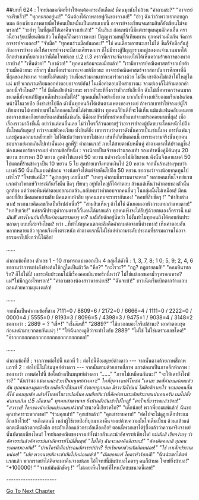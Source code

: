 ##บทที่ 624 : โจทย์เลขคณิตที่ทำให้คนต้องกระอักเลือด!
มีคนมุงนับไม่ถ้วน
"คำถามล่ะ?"
"อาจารย์จางรีบเร็ว!"
"ทุกคนรออยู่นะ!"
"ฉันต้องได้ภาพลายพู่กันของจางเย่!"
"ฮ่าๆ ฉันว่าถ้าพวกเราตอบถูกหมด ต้องเขียนภาพลายมือให้คนเป็นหมื่นเป็นแสนแบบนี้ อาจารย์จางเขียนจนสามสิบก็ยังเขียนไม่จบหรอก!"
"วะฮ่าๆ ในที่สุดก็ได้เอาคืนจางเย่แล้ว!"
"นั่นสินะ ก่อนหน้านี้มีแต่เขาขุดหลุมดักคนอื่น คราวนี้ฮวงจุ้ยเปลี่ยนทิศแล้ว ในที่สุดก็ถึงคราวของเขา ปัญญารวมหมู่ไร้เทียมทาน ทุกคนร่วมมือกัน จัดการอาจารย์จางเถอะ!"
"จับมือ"
"ทุกคนร่วมมือกันเถอะ!"
"ใช่ คนเดียวเอาชนะเขาไม่ได้ งั้นก็จับมือกันสู้กับอาจารย์จาง ต่อให้อาจารย์จางจะมีสามเศียรหกกร ก็ไม่มีทางสู้ปัญญารวมหมู่ของคนจำนวนมากได้ อีกอย่างเขาก็บอกเองว่านี่คือโจทย์เลข ป.2 ป.3 คราวนี้เราจะจัดจางเย่ให้ได้เห็นความร้ายกาจของพวกเราบ้าง!"
"เห็นด้วย!"
"เอาด้วย!"
"ทุกคนพร้อมจะลงมือแล้ว!"
"เรามีอาจารย์คณิตศาสตร์จากเป่ยต้าร่วมมือด้วยนะ กร๊ากๆ นั่นเพื่อนร่วมงานจางเย่เชียวนะ อาจารย์คณิตศาสตร์จากสถาบันการศึกษาที่ดีที่สุดของประเทศ จางเย่ไม่คิดแน่ๆ ว่าเพื่อนร่วมงานเขาจะมาร่วมวงด้วย ไม่งั้น เขาต้องไม่กล้าโม้ใหญ่โตแน่ มา! พวกเราเตรียมลอกคำตอบอาจารย์กัน! ในเมื่อคำตอบเปิดสาธารณะ จางเย่เองก็ไม่ห้ามลอกคำตอบนี่จริงไหม?"
"ใช่ มีเด็กเป่ยต้าด้วยนะ พวกหัวกะทิยิ่งกว่าหัวกะทิเสียอีก ฉันไม่เชื่อหรอกว่าคนมากขนาดนี้ยังจะแก้ปัญหาเด็กประถมไม่ได้!"
ทุกคนมั่นใจอย่างยิ่งยวด บวกกับที่จางเย่เรียกลมเรียกฝนก่อนหน้านี้ในเวยป๋อ ยิ่งขำเข้าไปอีก ดังนั้นทุกคนถึงได้เต้นตามเพลงของจางเย่ ถ้าพวกเขาทำให้จางเย่ผู้ไร้เทียมทานไม่เคยพ่ายแพ้ในโลกออนไลน์ได้พ่ายแพ้บ้าง ทุกคนก็ยินดีที่จะได้เห็น แม้แต่แฟนคลับเดนตายของจางเย่เองก็อยากเห็นผลลัพธ์นี้เช่นกัน นี่คือผลลัพธ์ที่เหล่าคนยั่วแหย่จางเย่รอคอยมากที่สุด!
เมื่อเรื่องราวมาถึงขั้นนี้ อย่าว่าแต่คนอื่นเลย ไม่ว่าใครก็ล้วนอยากรู้ว่าอาจารย์จางผู้บัดซบจะโดนหนักไปถึงขั้นไหนกันสุดๆ!
ทว่าจางเย่ยังคงเงียบ ทั้งยินดียิ่ง เขาทราบว่าดาราดังนั้นควรเป็นเช่นนี้เอง การที่แฟนๆ และผู้คนออกมาเหยียบย่ำ ไม่ได้แปลว่าพวกเขาไม่ชอบ เช่นที่เกิดขึ้นตอนนี้ เพราะความจริงนั้นทุกคนชอบจางเย่มากเกินไปเท่านั้นเอง ลูกพี่รู้!
คำถามแรก!
ภายใต้สายตานับหมื่นคู่ คำถามแรกได้ปรากฏขึ้น!
ห้องเลคเชอร์ของจางเย่ คำถามข้อที่หนึ่ง : จางน้อยเป็นเจ้าของร้านรองเท้า รองเท้าหนึ่งคู่มีต้นทุน 20 หยวน ขายราคา 30 หยวน ลูกค้าให้แบงค์ 50 หยวน แต่จางน้อยไม่มีเงินทอน ดังนั้นจึงเอาแบงค์ 50 ไปแตกที่ร้านข้างๆ เป็น 10 หยวน 5 ใบ สุดท้ายเขาจึงทอนเงินไป 20 หยวน จากนั้นร้านข้างๆพบว่าแบงค์ 50 นั้นเป็นแบงค์ปลอม จางน้อยจึงได้แต่จ่ายคืนไปอีก 50 หยวน ขอถามว่าจางน้อยขาดทุนไปเท่าไร?
"โจทย์แค่นี้?"
"ดูง่ายสุดๆ เลยนี่นา!"
"เหอๆ คำถามนี้ธรรมดาจะตาย"
หลายคนเห็นโจทย์แวบแรกต่างวิพากษ์วิจารณ์กันทั้งนั้น ขีดๆ เขียนๆ อยู่พักใหญ่ก็ได้คำตอบ ล้วนแต่เห็นว่าคำตอบของตัวนั้นถูกต้อง แต่ว่าพอพิมพ์คำตอบออกมาแล้ว..กลับพบว่าคำตอบจากคนอื่นๆ ในกลุ่มนั้นไม่เหมือน!
มีคนตอบยี่สิบ
มีคนตอบสามสิบ
มีคนตอบห้าสิบ
ทุกคนแทบจะรบรากันเอง!
"ตอบยี่สิบชัดๆ !"
"ห้าสิบต่างหาก! พวกนายคิดเลขกันเป็นรึเปล่าเนี่ย?"
"สามสิบเห็นๆ ถ้าไม่ใช่ ฉันยอมเอาหัวกระแทกกำแพงตาย!"
"หกสิบเว้ย!"
แค่ธรณีประตูคำถามแรกก็กั้นคนได้มากแล้ว ทุกคนเพิ่งจะได้รับรู้ด้วยตนเองก็คราวนี้ แม่*มันสิ! ตรงไหนกันที่เป็นคำถามธรรมดาๆ หา? แม่*มีกับดักอยู่นี่หว่า ไม่งั้นทำไมทุกคนถึงได้ตอบกันประหลาดๆ แบบนี้ล่ะจริงไหม?
ทว่า ..ที่ทำให้ทุกคนตกตะลึงคือคำถามต่อจากนี้ต่างหาก!
เห็นคำตอบอันหลากหลายแล้ว ทุกคนจึงเพิ่งตระหนัก คำถามแรกนี้ไม่ใช่แค่คำถามระดับประถมที่ธรรมดาจนไม่อาจธรรมดาไปยิ่งกว่านี้ได้อีก!


……


คำถามข้อที่สอง
ตัวเลข 1 - 10 สามารถแบ่งออกเป็น 4 กลุ่มได้ดังนี้ :
1, 3, 7, 8;
1 0;
5, 9;
2, 4, 6
ขอถามว่าการแบ่งดังข้างต้นใช้กฎใดเป็นตัววัด
"หือ?"
"อะไรวะ?"
"กฎ? กฎผายลมสิ!"
"คอมบินาทอริก? ก็ไม่ใช่นี่! เลขระดับประถมไม่มีเรื่องคอมบินาทอริกนี่หว่า? ไม่ใช่แบ่งเลขเอามั่วๆหรอกเหรอ? แม่*ไม่มีกฎอะไรหรอก!"
"คำถามของน้องสาวนายน่ะเซ่!"
"ฉันจะบ้า!"
ชาวเน็ตเริ่มเบิกตากว้างแถบถลนด้วยความงุนงงแล้ว!


……


จากนั้นเป็นคำถามข้อที่สาม
7111=0 / 8809=6 / 2172=0 / 6666=4 / 1111=0 / 2222=0 / 0000=4 / 5555=0 / 8193=3 / 8096=5 / 4398=3 / 9475=1 / 9038=4 / 3148=2
ขอถามว่า :
2889 = ?
"เชี่*!"
"เชี่*เอ๊ยเชี่*!"
“2889?”
"ใช้บวกลบอะไรรึเปล่านะ? เอาคำตอบชุดก่อนหน้ามาบวกลบกันแน่ๆ !"
"ให้ฉันลองดูซิว่าจะทำไงกับ 2889"
"ไม่ใช่ ไม่ใช่ผลรวมเลขโดด!"
"อ๊ากกกกกกกกกกกกกกกกกกกกกกกกกก!"


……


คำถามข้อที่สี่ :
จากภาพต่อไปนี้
แถวที่ 1 : ต่อไปนี้คือมนุษย์ต่างดาว --- จากนั้นตามด้วยภาพสี่ภาพ
แถวที่ 2 : ต่อไปนี้ไม่ใช่มนุษย์ต่างดาว --- จากนั้นตามด้วยภาพสี่ภาพ
แถวต่อมาเป็นภาพอีกห้าภาพ : ขอถามว่า ภาพต่อไปนี้ ข้อใดบ้างเป็นมนุษย์ต่างดาว
“……”
"ภาพไม่เหมือนกันนะ!"
"จะให้เดายังไงฟระ?"
"ฉันว่านะ แม่*นายน่ะสิวะเป็นมนุษย์ต่างดาว!"
ในที่สุดจางเย่ก็โพสต์ "เอาล่ะ ขอสี่คำถามก่อนแล้วกัน ทุกคนลองดูนะครับ เหลืออีกสี่สิบนาที ถ้าตอบถูกหมด มีรางวัลให้แน่ ไม่มีกติกาอะไร จะลอกคนอื่นก็ได้ ตอบทุกข้อ แล้วก็โพสต์ในเวยป๋อก็พอ ผมยืนยันว่านี่คือคำถามระดับประถมแน่นอนครับ ผมไม่ตั้งคำถามเกิน ป.5 เด็ดขาด"
ทุกคนอ่านจนจบ ยิ่งบ้าคลั่งกันเข้าไปใหญ่!
"ตกใจเยี่ยวราดแล้วว้อย!"
"สวรรค์! โลกของนักเรียนประถมแม่*น่ากลัวขนาดนี้เชียวหรือ?"
"เด็กน้อย! พวกพี่ยอมแพ้แล้ว! ฉันขอคุกเข่าคารวะพวกเธอ!"
"ร่วมคุกเข่า!"
"คุกเข่าแล้ว!"
"คุกเข่าราบคาบ!"
"ต่อไปจะไม่ดูถูกเด็กประถมอีกแล้วโว้ย!"
จนถึงตอนนี้ เหล่าผู้ใช้เวยป๋อที่บุกมาเอาคืนจางเย่ด้วยความมั่นใจเต็มเปี่ยม ล้วนแล้วแต่ตกตะลึงแล้วตกตะลึงอีก กระอักเลือดแล้วกระอักเลือดอีก!
ตอนนี้พวกเขาได้รู้ซึ้งแล้วว่าความจริงจางเย่นั้นบัดซบเพียงไหน!
โจทย์เลขคณิตของจางเย่ทั้งน่ากลัวและน่าอัศจรรย์เพียงใด!
แม่*มันสิ เรียกง่ายๆ ว่าอัศจรรย์แล้วอัศจรรย์เล่าอัศจรรย์ไม่มีสิ้นสุด!
"ไม่ได้ๆ ฉันจะลองคิดอีกรอบ!"
"ต้องคิดออกสิ ทุกคนระดมสมองกัน!"
"บ้านใครมีเด็กประถมอัศจรรย์บ้าง? รีบเรียกมาช่วยกันคิดหน่อย!"
"ใช่ หาเด็กประถมหน่อย!"
"เฮ้ย พวกนายมันจะขำกันไปหน่อยแล้ว!"
"ฉันยอมแพ้ โคตรหัวร้อนฉิ*!"
"ฉันน่ะเดาได้แต่แรกแล้ว พวกเราอย่าได้คิดจะเอาคืนจางเย่เลย ไอ้โจทย์นี้มันบ้าบอโคตรๆ คนก็บ้าบอ โจทย์ยิ่งบ้าบอ!"
“+100000! ”
"จางเย่มันดักชัดๆ !"
"ไม่เคยเห็นโจทย์ที่ไหนบัดซบขนาดนี้เลย!"








*-*-*-*-*-*-*-*-*-*-*-*-*-*-*-*-*-*-*-*-*-*






[Go To Next Chapter]( ./25.md)